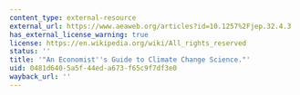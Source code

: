 ```yaml
---
content_type: external-resource
external_url: https://www.aeaweb.org/articles?id=10.1257%2Fjep.32.4.3
has_external_license_warning: true
license: https://en.wikipedia.org/wiki/All_rights_reserved
status: ''
title: '"An Economist''s Guide to Climate Change Science."'
uid: 0481d640-5a5f-44ed-a673-f65c9f7df3e0
wayback_url: ''
---
```

